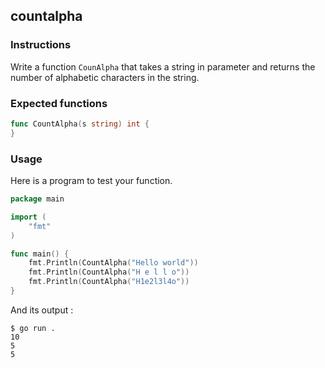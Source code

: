 ## countalpha

### Instructions

Write a function `CounAlpha` that takes a string in parameter and returns the number of alphabetic characters in the string.

### Expected functions

```go
func CountAlpha(s string) int {
}
```

### Usage

Here is a program to test your function.

```go
package main

import (
    "fmt"
)

func main() {
    fmt.Println(CountAlpha("Hello world"))
    fmt.Println(CountAlpha("H e l l o"))
    fmt.Println(CountAlpha("H1e2l3l4o"))
}
```

And its output :

```console
$ go run .
10
5
5
```